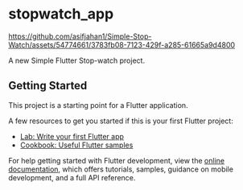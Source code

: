 # stopwatch_app


https://github.com/asifjahan1/Simple-Stop-Watch/assets/54774661/3783fb08-7123-429f-a285-61665a9d4800



A new Simple Flutter Stop-watch project.

## Getting Started

This project is a starting point for a Flutter application.

A few resources to get you started if this is your first Flutter project:

- [Lab: Write your first Flutter app](https://docs.flutter.dev/get-started/codelab)
- [Cookbook: Useful Flutter samples](https://docs.flutter.dev/cookbook)

For help getting started with Flutter development, view the
[online documentation](https://docs.flutter.dev/), which offers tutorials,
samples, guidance on mobile development, and a full API reference.
